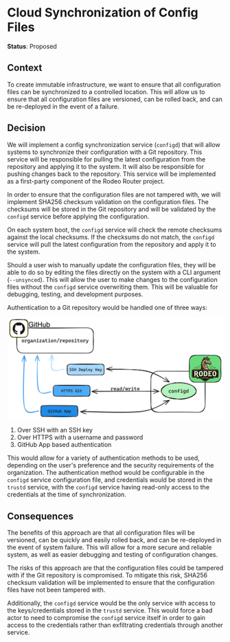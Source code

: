 # Cloud Synchronization of Config Files

**Status**: Proposed

## Context

To create immutable infrastructure, we want to ensure that all configuration files can be synchronized to a controlled location. This will allow us to ensure that all configuration files are versioned, can be rolled back, and can be re-deployed in the event of a failure.

## Decision

We will implement a config synchronization service (`configd`) that will allow systems to synchronize their configuration with a Git repository. This service will be responsible for pulling the latest configuration from the repository and applying it to the system. It will also be responsible for pushing changes back to the repository. This service will be implemented as a first-party component of the Rodeo Router project.

In order to ensure that the configuration files are not tampered with, we will implement SHA256 checksum validation on the configuration files. The checksums will be stored in the Git repository and will be validated by the `configd` service before applying the configuration.

On each system boot, the `configd` service will check the remote checksums against the local checksums. If the checksums do not match, the `configd` service will pull the latest configuration from the repository and apply it to the system.

Should a user wish to manually update the configuration files, they will be able to do so by editing the files directly on the system with a CLI argument (`--unsynced`). This will allow the user to make changes to the configuration files without the `configd` service overwriting them. This will be valuable for debugging, testing, and development purposes.

Authentication to a Git repository would be handled one of three ways:

![Cloud Sync Authentication](images/2024-05-05-cloud-sync.png)

1. Over SSH with an SSH key
2. Over HTTPS with a username and password
3. GitHub App based authentication

This would allow for a variety of authentication methods to be used, depending on the user's preference and the security requirements of the organization. The authentication method would be configurable in the `configd` service configuration file, and credentials would be stored in the `trustd` service, with the `configd` service having read-only access to the credentials at the time of synchronization.

## Consequences

The benefits of this approach are that all configuration files will be versioned, can be quickly and easily rolled back, and can be re-deployed in the event of system failure. This will allow for a more secure and reliable system, as well as easier debugging and testing of configuration changes.

The risks of this approach are that the configuration files could be tampered with if the Git repository is compromised. To mitigate this risk, SHA256 checksum validation will be implemented to ensure that the configuration files have not been tampered with.

Additionally, the `configd` service would be the only service with access to the keys/credentials stored in the `trustd` service. This would force a bad actor to need to compromise the `configd` service itself in order to gain access to the credentials rather than exfiltrating credentials through another service.
